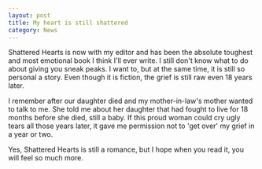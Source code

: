 ```yaml
---
layout: post
title: My heart is still shattered
category: News
---
```

Shattered Hearts is now with my editor and has been the absolute toughest and most emotional book I think I'll ever write. I still don't know what to do about giving you sneak peaks. I want to, but at the same time, it is still so personal a story. Even though it is fiction, the grief is still raw even 18 years later.

I remember after our daughter died and my mother-in-law's mother wanted to talk to me. She told me about her daughter that had fought to live for 18 months before she died, still a baby. If this proud woman could cry ugly tears all those years later, it gave me permission not to 'get over' my grief in a year or two.

Yes, Shattered Hearts is still a romance, but I hope when you read it, you will feel so much more.